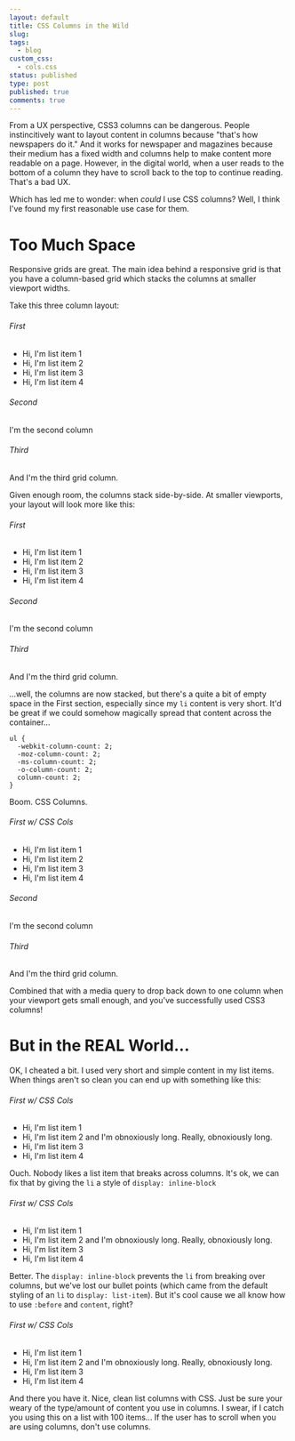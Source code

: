 ```yaml
---
layout: default
title: CSS Columns in the Wild
slug:
tags:
  - blog
custom_css:
  - cols.css
status: published
type: post
published: true
comments: true
---
```


From a UX perspective, CSS3 columns can be dangerous.  People instincitively want to layout content in columns because "that's how newspapers do it." And it works for newspaper and magazines because their medium has a fixed width and columns help to make content more readable on a page.  However, in the digital world, when a user reads to the bottom of a column they have to scroll back to the top to continue reading. That's a bad UX.

Which has led me to wonder: when _could_ I use CSS columns?  Well, I think I've found my first reasonable use case for them.

Too Much Space
====================

Responsive grids are great.  The main idea behind a responsive grid is that you have a column-based grid which stacks the columns at smaller viewport widths.

Take this three column layout:

<div class="grid-contain">
  <div class="grid-col">
    <h6>First</h6>
    <ul>
      <li>Hi, I'm list item 1</li>
      <li>Hi, I'm list item 2</li>
      <li>Hi, I'm list item 3</li>
      <li>Hi, I'm list item 4</li>
    </ul>
  </div>
  <div class="grid-col">
    <h6>Second</h6>
    <p>I'm the second column</p>
  </div>
  <div class="grid-col">
    <h6>Third</h6>
    <p>And I'm the third grid column.</p>
  </div>
</div>

Given enough room, the columns stack side-by-side. At smaller viewports, your layout will look more like this:

<div class="grid-contain stack">
  <div class="grid-col">
    <h6>First</h6>
    <ul>
      <li>Hi, I'm list item 1</li>
      <li>Hi, I'm list item 2</li>
      <li>Hi, I'm list item 3</li>
      <li>Hi, I'm list item 4</li>
    </ul>
  </div>
  <div class="grid-col">
    <h6>Second</h6>
    <p>I'm the second column</p>
  </div>
  <div class="grid-col">
    <h6>Third</h6>
    <p>And I'm the third grid column.</p>
  </div>
</div>

...well, the columns are now stacked, but there's a quite a bit of empty space in the First section, especially since my `li` content is very short. It'd be great if we could somehow magically spread that content across the container...

    ul {
      -webkit-column-count: 2;
      -moz-column-count: 2;
      -ms-column-count: 2;
      -o-column-count: 2;
      column-count: 2;
    }

Boom.  CSS Columns.  

<div class="grid-contain stack">
  <div class="grid-col cols">
    <h6>First w/ CSS Cols</h6>
    <ul>
      <li>Hi, I'm list item 1</li>
      <li>Hi, I'm list item 2</li>
      <li>Hi, I'm list item 3</li>
      <li>Hi, I'm list item 4</li>
    </ul>
  </div>
  <div class="grid-col">
    <h6>Second</h6>
    <p>I'm the second column</p>
  </div>
  <div class="grid-col">
    <h6>Third</h6>
    <p>And I'm the third grid column.</p>
  </div>
</div>

Combined that with a media query to drop back down to one column when your viewport gets small enough, and you've successfully used CSS3 columns!

But in the REAL World...
=========================

OK, I cheated a bit.  I used very short and simple content in my list items.  When things aren't so clean you can end up with something like this:

<div id="curtain1" class="grid-contain stack">
  <div class="grid-col cols">
    <h6>First w/ CSS Cols</h6>
    <ul>
      <li>Hi, I'm list item 1</li>
      <li>Hi, I'm list item 2 and I'm obnoxiously long. Really, obnoxiously long.</li>
      <li>Hi, I'm list item 3</li>
      <li>Hi, I'm list item 4</li>
    </ul>
  </div>
</div>

Ouch.  Nobody likes a list item that breaks across columns. It's ok, we can fix that by giving the `li` a style of `display: inline-block`

<div id="curtain2" class="grid-contain stack">
  <div class="grid-col cols">
    <h6>First w/ CSS Cols</h6>
    <ul>
      <li>Hi, I'm list item 1</li>
      <li>Hi, I'm list item 2 and I'm obnoxiously long. Really, obnoxiously long.</li>
      <li>Hi, I'm list item 3</li>
      <li>Hi, I'm list item 4</li>
    </ul>
  </div>
</div>

Better. The `display: inline-block` prevents the `li` from breaking over columns, but we've lost our bullet points (which came from the default styling of an `li` to `display: list-item`). But it's cool cause we all know how to use `:before` and `content`, right?

<div id="curtain3" class="grid-contain stack">
  <div class="grid-col cols">
    <h6>First w/ CSS Cols</h6>
    <ul>
      <li>Hi, I'm list item 1</li>
      <li>Hi, I'm list item 2 and I'm obnoxiously long. Really, obnoxiously long.</li>
      <li>Hi, I'm list item 3</li>
      <li>Hi, I'm list item 4</li>
    </ul>
  </div>
</div>

And there you have it.  Nice, clean list columns with CSS.  Just be sure your weary of the type/amount of content you use in columns. I swear, if I catch you using this on a list with 100 items...  If the user has to scroll when you are using columns, don't use columns.  

